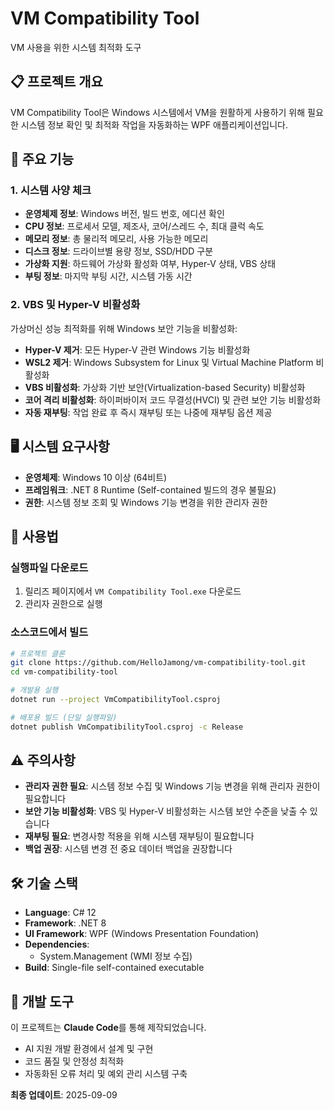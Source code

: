 # VM Compatibility Tool

VM 사용을 위한 시스템 최적화 도구

## 📋 프로젝트 개요

VM Compatibility Tool은 Windows 시스템에서 VM을 원활하게 사용하기 위해 필요한 시스템 정보 확인 및 최적화 작업을 자동화하는 WPF 애플리케이션입니다.

## 🎯 주요 기능

### 1. **시스템 사양 체크**
- **운영체제 정보**: Windows 버전, 빌드 번호, 에디션 확인
- **CPU 정보**: 프로세서 모델, 제조사, 코어/스레드 수, 최대 클럭 속도
- **메모리 정보**: 총 물리적 메모리, 사용 가능한 메모리
- **디스크 정보**: 드라이브별 용량 정보, SSD/HDD 구분
- **가상화 지원**: 하드웨어 가상화 활성화 여부, Hyper-V 상태, VBS 상태
- **부팅 정보**: 마지막 부팅 시간, 시스템 가동 시간

### 2. **VBS 및 Hyper-V 비활성화**
가상머신 성능 최적화를 위해 Windows 보안 기능을 비활성화:

- **Hyper-V 제거**: 모든 Hyper-V 관련 Windows 기능 비활성화
- **WSL2 제거**: Windows Subsystem for Linux 및 Virtual Machine Platform 비활성화  
- **VBS 비활성화**: 가상화 기반 보안(Virtualization-based Security) 비활성화
- **코어 격리 비활성화**: 하이퍼바이저 코드 무결성(HVCI) 및 관련 보안 기능 비활성화
- **자동 재부팅**: 작업 완료 후 즉시 재부팅 또는 나중에 재부팅 옵션 제공

## 🖥️ 시스템 요구사항

- **운영체제**: Windows 10 이상 (64비트)
- **프레임워크**: .NET 8 Runtime (Self-contained 빌드의 경우 불필요)
- **권한**: 시스템 정보 조회 및 Windows 기능 변경을 위한 관리자 권한

## 🚀 사용법

### 실행파일 다운로드
1. 릴리즈 페이지에서 `VM Compatibility Tool.exe` 다운로드
2. 관리자 권한으로 실행

### 소스코드에서 빌드
```bash
# 프로젝트 클론
git clone https://github.com/HelloJamong/vm-compatibility-tool.git
cd vm-compatibility-tool

# 개발용 실행
dotnet run --project VmCompatibilityTool.csproj

# 배포용 빌드 (단일 실행파일)
dotnet publish VmCompatibilityTool.csproj -c Release
```

## ⚠️ 주의사항

- **관리자 권한 필요**: 시스템 정보 수집 및 Windows 기능 변경을 위해 관리자 권한이 필요합니다
- **보안 기능 비활성화**: VBS 및 Hyper-V 비활성화는 시스템 보안 수준을 낮출 수 있습니다
- **재부팅 필요**: 변경사항 적용을 위해 시스템 재부팅이 필요합니다
- **백업 권장**: 시스템 변경 전 중요 데이터 백업을 권장합니다

## 🛠️ 기술 스택

- **Language**: C# 12
- **Framework**: .NET 8
- **UI Framework**: WPF (Windows Presentation Foundation)
- **Dependencies**: 
  - System.Management (WMI 정보 수집)
- **Build**: Single-file self-contained executable

## 🤖 개발 도구

이 프로젝트는 **Claude Code**를 통해 제작되었습니다.
- AI 지원 개발 환경에서 설계 및 구현
- 코드 품질 및 안정성 최적화
- 자동화된 오류 처리 및 예외 관리 시스템 구축

**최종 업데이트**: 2025-09-09
